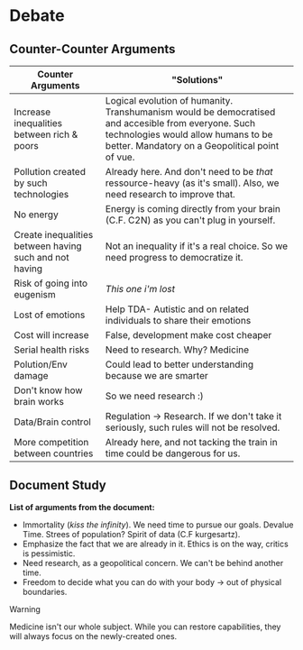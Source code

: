 # Debate 

## Counter-Counter Arguments

| Counter Arguments                                      | "Solutions"                                                                                                                                                                                  |
| ------------------------------------------------------ | -------------------------------------------------------------------------------------------------------------------------------------------------------------------------------------------- |
| Increase inequalities between rich & poors             | Logical evolution of humanity. Transhumanism would be democratised and accesible from everyone. Such technologies would allow humans to be better. Mandatory on a Geopolitical point of vue. |
| Pollution created by such technologies                 | Already here. And don't need to be *that* ressource-heavy (as it's small). Also, we need research to improve that.                                                                           |
| No energy                                              | Energy is coming directly from your brain (C.F. C2N) as you can't plug in yourself.                                                                                                          |
| Create inequalities between having such and not having | Not an inequality if it's a real choice. So we need progress to democratize it.                                                                                                              |
| Risk of going into eugenism                            | *This one i'm lost*                                                                                                                                                                          |
| Lost of emotions                                       | Help TDA- Autistic and on related individuals to share their emotions                                                                                                                        |
| Cost will increase                                     | False, development make cost cheaper                                                                                                                                                         |
| Serial health risks                                    | Need to research. Why? Medicine                                                                                                                                                              |
| Polution/Env damage                                    | Could lead to better understanding because we are smarter                                                                                                                                    |
| Don't know how brain works                             | So we need research :)                                                                                                                                                                       |
| Data/Brain control                                     | Regulation -> Research. If we don't take it seriously, such rules will not be resolved.                                                                                                      |
| More competition between countries                     | Already here, and not tacking the train in time could be dangerous for us.                                                                                                                   |

## Document Study

**List of arguments from the document:**

- Immortality (*kiss the infinity*). We need time to pursue our goals. Devalue Time. Strees of population? Spirit of data (C.F kurgesartz).
- Emphasize the fact that we are already in it. Ethics is on the way, critics is pessimistic.
- Need research, as a geopolitical concern. We can't be behind another time. 
- Freedom to decide what you can do with your body -> out of physical boundaries.


> [!WARNING]
> Medicine isn't our whole subject. While you can restore capabilities, they will always focus on the newly-created ones.